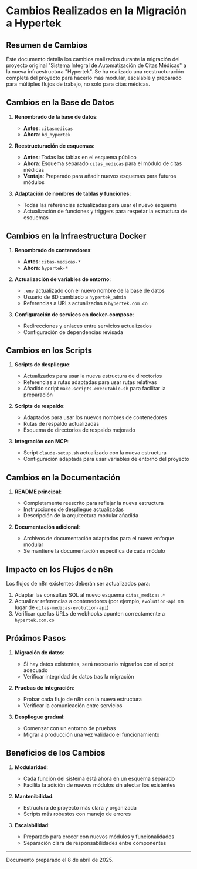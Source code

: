 # Cambios Realizados en la Migración a Hypertek

## Resumen de Cambios

Este documento detalla los cambios realizados durante la migración del proyecto original "Sistema Integral de Automatización de Citas Médicas" a la nueva infraestructura "Hypertek". Se ha realizado una reestructuración completa del proyecto para hacerlo más modular, escalable y preparado para múltiples flujos de trabajo, no solo para citas médicas.

## Cambios en la Base de Datos

1. **Renombrado de la base de datos**:
   - **Antes**: `citasmedicas`
   - **Ahora**: `bd_hypertek`

2. **Reestructuración de esquemas**:
   - **Antes**: Todas las tablas en el esquema público
   - **Ahora**: Esquema separado `citas_medicas` para el módulo de citas médicas
   - **Ventaja**: Preparado para añadir nuevos esquemas para futuros módulos

3. **Adaptación de nombres de tablas y funciones**:
   - Todas las referencias actualizadas para usar el nuevo esquema
   - Actualización de funciones y triggers para respetar la estructura de esquemas

## Cambios en la Infraestructura Docker

1. **Renombrado de contenedores**:
   - **Antes**: `citas-medicas-*`
   - **Ahora**: `hypertek-*`

2. **Actualización de variables de entorno**:
   - `.env` actualizado con el nuevo nombre de la base de datos
   - Usuario de BD cambiado a `hypertek_admin`
   - Referencias a URLs actualizadas a `hypertek.com.co`

3. **Configuración de services en docker-compose**:
   - Redirecciones y enlaces entre servicios actualizados
   - Configuración de dependencias revisada

## Cambios en los Scripts

1. **Scripts de despliegue**:
   - Actualizados para usar la nueva estructura de directorios
   - Referencias a rutas adaptadas para usar rutas relativas
   - Añadido script `make-scripts-executable.sh` para facilitar la preparación

2. **Scripts de respaldo**:
   - Adaptados para usar los nuevos nombres de contenedores
   - Rutas de respaldo actualizadas
   - Esquema de directorios de respaldo mejorado

3. **Integración con MCP**:
   - Script `claude-setup.sh` actualizado con la nueva estructura
   - Configuración adaptada para usar variables de entorno del proyecto

## Cambios en la Documentación

1. **README principal**:
   - Completamente reescrito para reflejar la nueva estructura
   - Instrucciones de despliegue actualizadas
   - Descripción de la arquitectura modular añadida

2. **Documentación adicional**:
   - Archivos de documentación adaptados para el nuevo enfoque modular
   - Se mantiene la documentación específica de cada módulo

## Impacto en los Flujos de n8n

Los flujos de n8n existentes deberán ser actualizados para:

1. Adaptar las consultas SQL al nuevo esquema `citas_medicas.*`
2. Actualizar referencias a contenedores (por ejemplo, `evolution-api` en lugar de `citas-medicas-evolution-api`)
3. Verificar que las URLs de webhooks apunten correctamente a `hypertek.com.co`

## Próximos Pasos

1. **Migración de datos**:
   - Si hay datos existentes, será necesario migrarlos con el script adecuado
   - Verificar integridad de datos tras la migración

2. **Pruebas de integración**:
   - Probar cada flujo de n8n con la nueva estructura
   - Verificar la comunicación entre servicios

3. **Despliegue gradual**:
   - Comenzar con un entorno de pruebas
   - Migrar a producción una vez validado el funcionamiento

## Beneficios de los Cambios

1. **Modularidad**: 
   - Cada función del sistema está ahora en un esquema separado
   - Facilita la adición de nuevos módulos sin afectar los existentes

2. **Mantenibilidad**:
   - Estructura de proyecto más clara y organizada
   - Scripts más robustos con manejo de errores

3. **Escalabilidad**:
   - Preparado para crecer con nuevos módulos y funcionalidades
   - Separación clara de responsabilidades entre componentes

---

Documento preparado el 8 de abril de 2025.
